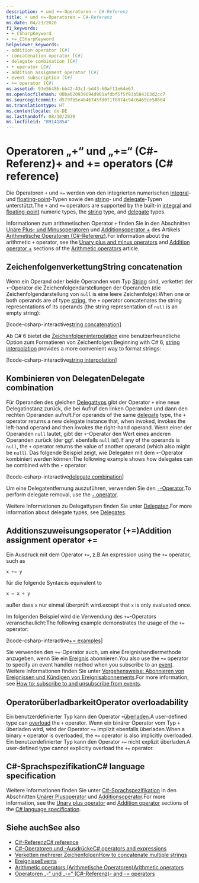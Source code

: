 ```yaml
---
description: + und +=-Operatoren – C#-Referenz
title: + und +=-Operatoren – C#-Referenz
ms.date: 04/23/2020
f1_keywords:
- +_CSharpKeyword
- +=_CSharpKeyword
helpviewer_keywords:
- addition operator [C#]
- concatenation operator [C#]
- delegate combination [C#]
- + operator [C#]
- addition assignment operator [C#]
- event subscription [C#]
- += operator [C#]
ms.assetid: 93e56486-bb42-43c1-bd43-60af11e64e67
ms.openlocfilehash: 00ba020939694d901afdbf5f5f93b584363d2cc7
ms.sourcegitcommit: d579fb5e4b46745fd0f1f8874c94c6469ce58604
ms.translationtype: HT
ms.contentlocale: de-DE
ms.lasthandoff: 08/30/2020
ms.locfileid: "89141854"
---
```

# <a name="-and--operators-c-reference"></a><span data-ttu-id="9f5ad-103">Operatoren „+“ und „+=“ (C#-Referenz)</span><span class="sxs-lookup"><span data-stu-id="9f5ad-103">+ and += operators (C# reference)</span></span>

<span data-ttu-id="9f5ad-104">Die Operatoren `+` und `+=` werden von den integrierten numerischen [integral](../builtin-types/integral-numeric-types.md)- und [floating-point](../builtin-types/floating-point-numeric-types.md)-Typen sowie den [string](../builtin-types/reference-types.md#the-string-type)- und [delegate](../builtin-types/reference-types.md#the-delegate-type)-Typen unterstützt.</span><span class="sxs-lookup"><span data-stu-id="9f5ad-104">The `+` and `+=` operators are supported by the built-in [integral](../builtin-types/integral-numeric-types.md) and [floating-point](../builtin-types/floating-point-numeric-types.md) numeric types, the [string](../builtin-types/reference-types.md#the-string-type) type, and [delegate](../builtin-types/reference-types.md#the-delegate-type) types.</span></span>

<span data-ttu-id="9f5ad-105">Informationen zum arithmetischen Operator `+` finden Sie in den Abschnitten [Unäre Plus- und Minusoperatoren](arithmetic-operators.md#unary-plus-and-minus-operators) und [Additionsoperator +](arithmetic-operators.md#addition-operator-) des Artikels [Arithmetische Operatoren (C#-Referenz)](arithmetic-operators.md).</span><span class="sxs-lookup"><span data-stu-id="9f5ad-105">For information about the arithmetic `+` operator, see the [Unary plus and minus operators](arithmetic-operators.md#unary-plus-and-minus-operators) and [Addition operator +](arithmetic-operators.md#addition-operator-) sections of the [Arithmetic operators](arithmetic-operators.md) article.</span></span>

## <a name="string-concatenation"></a><span data-ttu-id="9f5ad-106">Zeichenfolgenverkettung</span><span class="sxs-lookup"><span data-stu-id="9f5ad-106">String concatenation</span></span>

<span data-ttu-id="9f5ad-107">Wenn ein Operand oder beide Operanden vom Typ [String](../builtin-types/reference-types.md#the-string-type) sind, verkettet der `+`-Operator die Zeichenfolgendarstellungen der Operanden (die Zeichenfolgendarstellung von `null` is eine leere Zeichenfolge):</span><span class="sxs-lookup"><span data-stu-id="9f5ad-107">When one or both operands are of type [string](../builtin-types/reference-types.md#the-string-type), the `+` operator concatenates the string representations of its operands (the string representation of `null` is an empty string):</span></span>

[!code-csharp-interactive[string concatenation](snippets/shared/AdditionOperator.cs#AddStrings)]

<span data-ttu-id="9f5ad-108">Ab C# 6 bietet die [Zeichenfolgeninterpolation](../tokens/interpolated.md) eine benutzerfreundliche Option zum Formatieren von Zeichenfolgen:</span><span class="sxs-lookup"><span data-stu-id="9f5ad-108">Beginning with C# 6, [string interpolation](../tokens/interpolated.md) provides a more convenient way to format strings:</span></span>

[!code-csharp-interactive[string interpolation](snippets/shared/AdditionOperator.cs#UseStringInterpolation)]

## <a name="delegate-combination"></a><span data-ttu-id="9f5ad-109">Kombinieren von Delegaten</span><span class="sxs-lookup"><span data-stu-id="9f5ad-109">Delegate combination</span></span>

<span data-ttu-id="9f5ad-110">Für Operanden des gleichen [Delegattyps](../builtin-types/reference-types.md#the-delegate-type) gibt der Operator `+` eine neue Delegatinstanz zurück, die bei Aufruf den linken Operanden und dann den rechten Operanden aufruft.</span><span class="sxs-lookup"><span data-stu-id="9f5ad-110">For operands of the same [delegate](../builtin-types/reference-types.md#the-delegate-type) type, the `+` operator returns a new delegate instance that, when invoked, invokes the left-hand operand and then invokes the right-hand operand.</span></span> <span data-ttu-id="9f5ad-111">Wenn einer der Operanden `null` lautet, gibt der `+`-Operator den Wert eines anderen Operanden zurück (der ggf. ebenfalls `null` ist).</span><span class="sxs-lookup"><span data-stu-id="9f5ad-111">If any of the operands is `null`, the `+` operator returns the value of another operand (which also might be `null`).</span></span> <span data-ttu-id="9f5ad-112">Das folgende Beispiel zeigt, wie Delegaten mit dem `+`-Operator kombiniert werden können:</span><span class="sxs-lookup"><span data-stu-id="9f5ad-112">The following example shows how delegates can be combined with the `+` operator:</span></span>

[!code-csharp-interactive[delegate combination](snippets/shared/AdditionOperator.cs#AddDelegates)]

<span data-ttu-id="9f5ad-113">Um eine Delegatentfernung auszuführen, verwenden Sie den [`-`-Operator](subtraction-operator.md#delegate-removal).</span><span class="sxs-lookup"><span data-stu-id="9f5ad-113">To perform delegate removal, use the [`-` operator](subtraction-operator.md#delegate-removal).</span></span>

<span data-ttu-id="9f5ad-114">Weitere Informationen zu Delegattypen finden Sie unter [Delegaten](../../programming-guide/delegates/index.md).</span><span class="sxs-lookup"><span data-stu-id="9f5ad-114">For more information about delegate types, see [Delegates](../../programming-guide/delegates/index.md).</span></span>

## <a name="addition-assignment-operator-"></a><span data-ttu-id="9f5ad-115">Additionszuweisungsoperator (+=)</span><span class="sxs-lookup"><span data-stu-id="9f5ad-115">Addition assignment operator +=</span></span>

<span data-ttu-id="9f5ad-116">Ein Ausdruck mit dem Operator `+=`, z.B.</span><span class="sxs-lookup"><span data-stu-id="9f5ad-116">An expression using the `+=` operator, such as</span></span>

```csharp
x += y
```

<span data-ttu-id="9f5ad-117">für die folgende Syntax:</span><span class="sxs-lookup"><span data-stu-id="9f5ad-117">is equivalent to</span></span>

```csharp
x = x + y
```

<span data-ttu-id="9f5ad-118">außer dass `x` nur einmal überprüft wird.</span><span class="sxs-lookup"><span data-stu-id="9f5ad-118">except that `x` is only evaluated once.</span></span>

<span data-ttu-id="9f5ad-119">Im folgenden Beispiel wird die Verwendung des `+=`-Operators veranschaulicht:</span><span class="sxs-lookup"><span data-stu-id="9f5ad-119">The following example demonstrates the usage of the `+=` operator:</span></span>

[!code-csharp-interactive[+= examples](snippets/shared/AdditionOperator.cs#AddAndAssign)]

<span data-ttu-id="9f5ad-120">Sie verwenden den `+=`-Operator auch, um eine Ereignishandlermethode anzugeben, wenn Sie ein [Ereignis](../keywords/event.md) abonnieren.</span><span class="sxs-lookup"><span data-stu-id="9f5ad-120">You also use the `+=` operator to specify an event handler method when you subscribe to an [event](../keywords/event.md).</span></span> <span data-ttu-id="9f5ad-121">Weitere Informationen finden Sie unter [Vorgehensweise: Abonnieren von Ereignissen und Kündigen von Ereignisabonnements](../../programming-guide/events/how-to-subscribe-to-and-unsubscribe-from-events.md).</span><span class="sxs-lookup"><span data-stu-id="9f5ad-121">For more information, see [How to: subscribe to and unsubscribe from events](../../programming-guide/events/how-to-subscribe-to-and-unsubscribe-from-events.md).</span></span>

## <a name="operator-overloadability"></a><span data-ttu-id="9f5ad-122">Operatorüberladbarkeit</span><span class="sxs-lookup"><span data-stu-id="9f5ad-122">Operator overloadability</span></span>

<span data-ttu-id="9f5ad-123">Ein benutzerdefinierter Typ kann den Operator `+`[überladen](operator-overloading.md).</span><span class="sxs-lookup"><span data-stu-id="9f5ad-123">A user-defined type can [overload](operator-overloading.md) the `+` operator.</span></span> <span data-ttu-id="9f5ad-124">Wenn ein binärer Operator vom Typ `+` überladen wird, wird der Operator `+=` implizit ebenfalls überladen.</span><span class="sxs-lookup"><span data-stu-id="9f5ad-124">When a binary `+` operator is overloaded, the `+=` operator is also implicitly overloaded.</span></span> <span data-ttu-id="9f5ad-125">Ein benutzerdefinierter Typ kann den Operator `+=` nicht explizit überladen.</span><span class="sxs-lookup"><span data-stu-id="9f5ad-125">A user-defined type cannot explicitly overload the `+=` operator.</span></span>

## <a name="c-language-specification"></a><span data-ttu-id="9f5ad-126">C#-Sprachspezifikation</span><span class="sxs-lookup"><span data-stu-id="9f5ad-126">C# language specification</span></span>

<span data-ttu-id="9f5ad-127">Weitere Informationen finden Sie unter [C#-Sprachspezifikation](~/_csharplang/spec/introduction.md) in den Abschnitten [Unärer Plusoperator](~/_csharplang/spec/expressions.md#unary-plus-operator) und [Additionsoperator](~/_csharplang/spec/expressions.md#addition-operator).</span><span class="sxs-lookup"><span data-stu-id="9f5ad-127">For more information, see the [Unary plus operator](~/_csharplang/spec/expressions.md#unary-plus-operator) and [Addition operator](~/_csharplang/spec/expressions.md#addition-operator) sections of the [C# language specification](~/_csharplang/spec/introduction.md).</span></span>

## <a name="see-also"></a><span data-ttu-id="9f5ad-128">Siehe auch</span><span class="sxs-lookup"><span data-stu-id="9f5ad-128">See also</span></span>

- [<span data-ttu-id="9f5ad-129">C#-Referenz</span><span class="sxs-lookup"><span data-stu-id="9f5ad-129">C# reference</span></span>](../index.md)
- [<span data-ttu-id="9f5ad-130">C#-Operatoren und -Ausdrücke</span><span class="sxs-lookup"><span data-stu-id="9f5ad-130">C# operators and expressions</span></span>](index.md)
- [<span data-ttu-id="9f5ad-131">Verketten mehrerer Zeichenfolgen</span><span class="sxs-lookup"><span data-stu-id="9f5ad-131">How to concatenate multiple strings</span></span>](../../how-to/concatenate-multiple-strings.md)
- [<span data-ttu-id="9f5ad-132">Ereignisse</span><span class="sxs-lookup"><span data-stu-id="9f5ad-132">Events</span></span>](../../programming-guide/events/index.md)
- [<span data-ttu-id="9f5ad-133">Arithmetic operators (Arithmetische Operatoren)</span><span class="sxs-lookup"><span data-stu-id="9f5ad-133">Arithmetic operators</span></span>](arithmetic-operators.md)
- [<span data-ttu-id="9f5ad-134">Operatoren „-“ und „-=“ (C#-Referenz)</span><span class="sxs-lookup"><span data-stu-id="9f5ad-134">- and -= operators</span></span>](subtraction-operator.md)
